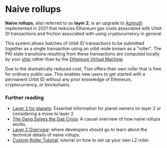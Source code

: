 # Naive rollups

**Naive rollups**, also referred to as **layer 2**, is an upgrade to [Azimuth](urbit-docs/glossary/azimuth) implemented in 2021 that reduces Ethereum gas costs associated with Urbit ID transactions and friction associated with using cryptocurrency in general.

This system allows batches of Urbit ID transactions to be submitted together as a single transaction using an urbit node known as a "roller". The PKI state transitions resulting from these transactions are computed locally by your [ship](urbit-docs/glossary/ship) rather than by the [Ethereum Virtual Machine](https://ethereum.org/en/developers/docs/evm/).

Due to the dramatically reduced cost, Tlon offers their own roller that is free for ordinary public use. This enables new users to get started with a permanent Urbit ID without any prior knowledge of Ethereum, cryptocurrency, or blockchains.

### Further reading

- [Layer 2 for planets](urbit-docs/manual/id/layer-2-for-planets): Essential information for planet owners on layer 2 or considering a move to layer 2
- [The Gang Solves the Gas Crisis](https://urbit.org/blog/rollups): A casual overview of how naive rollups works.
- [Layer 2 Overview](urbit-docs/system/identity/concepts/layer2): where developers should go to learn about the technical details of naive rollups.
- [Custom Roller Tutorial](urbit-docs/system/identity/guides/roller-tutorial): tutorial on how to set up your own L2 roller.
